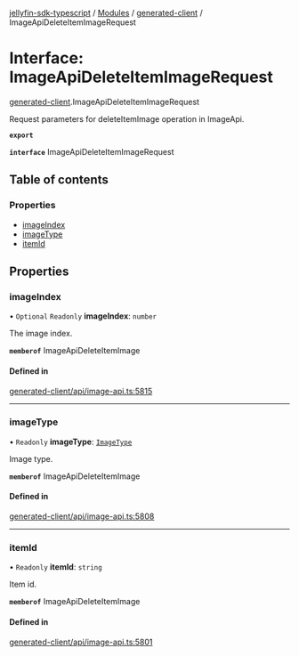 [jellyfin-sdk-typescript](../README.md) / [Modules](../modules.md) / [generated-client](../modules/generated_client.md) / ImageApiDeleteItemImageRequest

# Interface: ImageApiDeleteItemImageRequest

[generated-client](../modules/generated_client.md).ImageApiDeleteItemImageRequest

Request parameters for deleteItemImage operation in ImageApi.

**`export`**

**`interface`** ImageApiDeleteItemImageRequest

## Table of contents

### Properties

- [imageIndex](generated_client.ImageApiDeleteItemImageRequest.md#imageindex)
- [imageType](generated_client.ImageApiDeleteItemImageRequest.md#imagetype)
- [itemId](generated_client.ImageApiDeleteItemImageRequest.md#itemid)

## Properties

### imageIndex

• `Optional` `Readonly` **imageIndex**: `number`

The image index.

**`memberof`** ImageApiDeleteItemImage

#### Defined in

[generated-client/api/image-api.ts:5815](https://github.com/thornbill/jellyfin-sdk-typescript/blob/0f61f16/src/generated-client/api/image-api.ts#L5815)

___

### imageType

• `Readonly` **imageType**: [`ImageType`](../enums/generated_client.ImageType.md)

Image type.

**`memberof`** ImageApiDeleteItemImage

#### Defined in

[generated-client/api/image-api.ts:5808](https://github.com/thornbill/jellyfin-sdk-typescript/blob/0f61f16/src/generated-client/api/image-api.ts#L5808)

___

### itemId

• `Readonly` **itemId**: `string`

Item id.

**`memberof`** ImageApiDeleteItemImage

#### Defined in

[generated-client/api/image-api.ts:5801](https://github.com/thornbill/jellyfin-sdk-typescript/blob/0f61f16/src/generated-client/api/image-api.ts#L5801)
